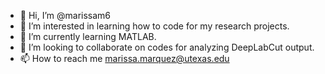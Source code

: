 - 👋 Hi, I’m @marissam6
- 👀 I’m interested in learning how to code for my research projects.
- 🌱 I’m currently learning MATLAB.
- 💞️ I’m looking to collaborate on codes for analyzing DeepLabCut output.
- 📫 How to reach me marissa.marquez@utexas.edu

<!---
marissam6/marissam6 is a ✨ special ✨ repository because its `README.md` (this file) appears on your GitHub profile.
You can click the Preview link to take a look at your changes.
--->
